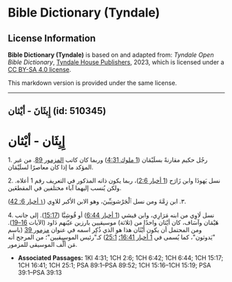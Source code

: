 # Bible Dictionary (Tyndale)

## License Information

**Bible Dictionary (Tyndale)** is based on and adapted from: _Tyndale Open Bible Dictionary_, [Tyndale House Publishers](https://tyndaleopenresources.com/), 2023, which is licensed under a [CC BY-SA 4.0 license](https://creativecommons.org/licenses/by-sa/4.0/legalcode.en).

This markdown version is provided under the same license.



--------------------------------

## إِيثَانَ - أيْثان (id: 510345)

إِيِثَان \- أيْثان
==================

1\. رجُل حكيم مقارنةً بسلَيْمَان ([1 ملوك 4:31](https://ref.ly/1Kgs4:31)) وربما كان كاتب [المزمور 89](https://ref.ly/Ps89:1-Ps89:52). من غير المؤكد ما إذا كان معاصرًا لسلَيْمَان.

2\. نسل يَهوذَا وابن زَارَح ([1 أخبار 2:6](https://ref.ly/1Chr2:6))، ربما يكون ذاته المذكور في التعريف رقم 1 أعلاه. ولكن يُنسب إليهما آباء مختلفين في المقطعَين.

٣. ابن زِمَّةَ ومن نسل ٱلْجَرْشونِيِّينَ، وهو الابن الأكبر للاوِي ([١ أخبار 6: 42](https://ref.ly/1Chr6:42)).

4\. نسل لَاوِي من ابنه مَرَارِي، وابن قيشي ([1 أخبار 6:44](https://ref.ly/1Chr6:44)) أو قُوشِيَّا ([15:17](https://ref.ly/1Chr15:17)). إلى جانب هَيْمَان وآسَاف، كان أيْثان واحدًا من (ثلاثة) موسيقيين بارزين عيّنهم دَاود (الآيات [16–19](https://ref.ly/1Chr15:16-1Chr15:19)). ومن المحتمل أن يكون أَيْثَان هذا هو الذي ذُكِر اسمه في عنوان [مزمور 39](https://ref.ly/Ps39:1-Ps39:13) (باسم "يَدوثون"، كما يُسمى في [1 أخبار 16:41؛](https://ref.ly/1Chr16:41) [25:1](https://ref.ly/1Chr25:1)) كـ"رئيس الموسيقيين"؛ من المرجح أنه مَن ألَّف الموسيقى للمزمور.

* **Associated Passages:** 1KI 4:31; 1CH 2:6; 1CH 6:42; 1CH 6:44; 1CH 15:17; 1CH 16:41; 1CH 25:1; PSA 89:1–PSA 89:52; 1CH 15:16–1CH 15:19; PSA 39:1–PSA 39:13

